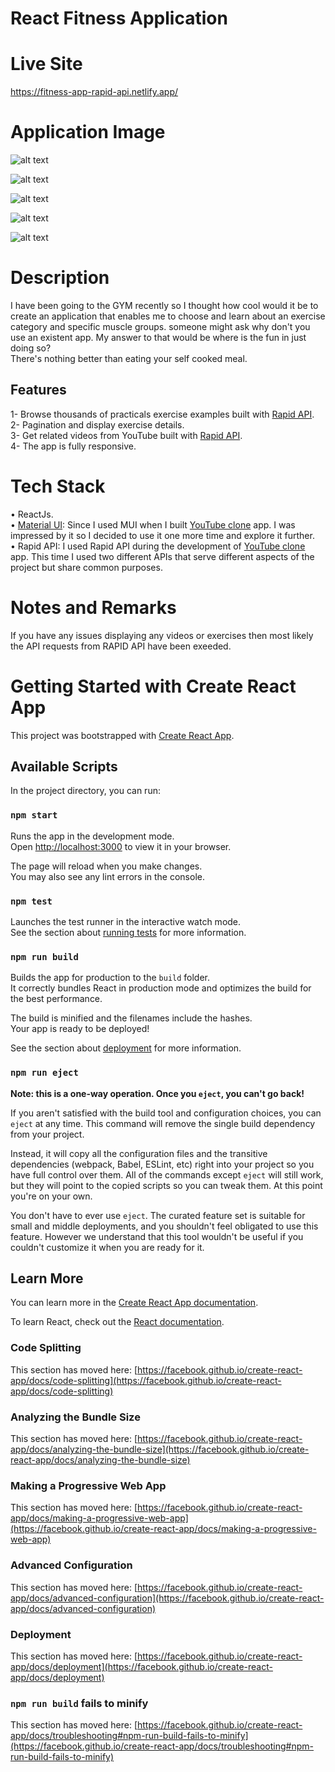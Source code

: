 # React Fitness Application

# Live Site

https://fitness-app-rapid-api.netlify.app/

# Application Image

![alt text](https://github.com/jedhabush/React-Fitness-Application/blob/main/mainPage1.png)

![alt text](https://github.com/jedhabush/React-Fitness-Application/blob/main/searchandcategories1.png)

![alt text](https://github.com/jedhabush/React-Fitness-Application/blob/main/allresults.png)

![alt text](https://github.com/jedhabush/React-Fitness-Application/blob/main/eachCardandVideos.png)

![alt text](https://github.com/jedhabush/React-Fitness-Application/blob/main/similarExercsiesandfooter1.png)

# Description

I have been going to the GYM recently so I thought how cool would it be to create an application that enables me to choose and learn about an exercise category and specific muscle groups. someone might ask why don't you use an existent app. My answer to that would be where is the fun in just doing so? <br/>
There's nothing better than eating your self cooked meal.

## Features

1- Browse thousands of practicals exercise examples built with [Rapid API](https://rapidapi.com/justin-WFnsXH_t6/api/exercisedb/pricing). <br/>
2- Pagination and display exercise details. <br/>
3- Get related videos from YouTube built with [Rapid API](https://rapidapi.com/h0p3rwe/api/youtube-search-and-download/pricing). <br/>
4- The app is fully responsive. <br/>

# Tech Stack

• ReactJs. <br/>
• [Material UI](https://mui.com/): Since I used MUI when I built [YouTube clone](https://github.com/jedhabush/Youtube_Clone) app. I was impressed by it so I decided to use it one more time and explore it further. <br/>
• Rapid API: I used Rapid API during the development of [YouTube clone](https://github.com/jedhabush/Youtube_Clone) app. This time I used two different APIs that serve different aspects of the project but share common purposes. <br/>

# Notes and Remarks

If you have any issues displaying any videos or exercises then most likely the API requests from RAPID API have been exeeded.

# Getting Started with Create React App

This project was bootstrapped with [Create React App](https://github.com/facebook/create-react-app).

## Available Scripts

In the project directory, you can run:

### `npm start`

Runs the app in the development mode.\
Open [http://localhost:3000](http://localhost:3000) to view it in your browser.

The page will reload when you make changes.\
You may also see any lint errors in the console.

### `npm test`

Launches the test runner in the interactive watch mode.\
See the section about [running tests](https://facebook.github.io/create-react-app/docs/running-tests) for more information.

### `npm run build`

Builds the app for production to the `build` folder.\
It correctly bundles React in production mode and optimizes the build for the best performance.

The build is minified and the filenames include the hashes.\
Your app is ready to be deployed!

See the section about [deployment](https://facebook.github.io/create-react-app/docs/deployment) for more information.

### `npm run eject`

**Note: this is a one-way operation. Once you `eject`, you can't go back!**

If you aren't satisfied with the build tool and configuration choices, you can `eject` at any time. This command will remove the single build dependency from your project.

Instead, it will copy all the configuration files and the transitive dependencies (webpack, Babel, ESLint, etc) right into your project so you have full control over them. All of the commands except `eject` will still work, but they will point to the copied scripts so you can tweak them. At this point you're on your own.

You don't have to ever use `eject`. The curated feature set is suitable for small and middle deployments, and you shouldn't feel obligated to use this feature. However we understand that this tool wouldn't be useful if you couldn't customize it when you are ready for it.

## Learn More

You can learn more in the [Create React App documentation](https://facebook.github.io/create-react-app/docs/getting-started).

To learn React, check out the [React documentation](https://reactjs.org/).

### Code Splitting

This section has moved here: [https://facebook.github.io/create-react-app/docs/code-splitting](https://facebook.github.io/create-react-app/docs/code-splitting)

### Analyzing the Bundle Size

This section has moved here: [https://facebook.github.io/create-react-app/docs/analyzing-the-bundle-size](https://facebook.github.io/create-react-app/docs/analyzing-the-bundle-size)

### Making a Progressive Web App

This section has moved here: [https://facebook.github.io/create-react-app/docs/making-a-progressive-web-app](https://facebook.github.io/create-react-app/docs/making-a-progressive-web-app)

### Advanced Configuration

This section has moved here: [https://facebook.github.io/create-react-app/docs/advanced-configuration](https://facebook.github.io/create-react-app/docs/advanced-configuration)

### Deployment

This section has moved here: [https://facebook.github.io/create-react-app/docs/deployment](https://facebook.github.io/create-react-app/docs/deployment)

### `npm run build` fails to minify

This section has moved here: [https://facebook.github.io/create-react-app/docs/troubleshooting#npm-run-build-fails-to-minify](https://facebook.github.io/create-react-app/docs/troubleshooting#npm-run-build-fails-to-minify)
